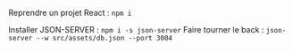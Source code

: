 Reprendre un projet React : `npm i`

Installer JSON-SERVER : `npm i -s json-server`
Faire tourner le back : `json-server --w src/assets/db.json --port 3004`
